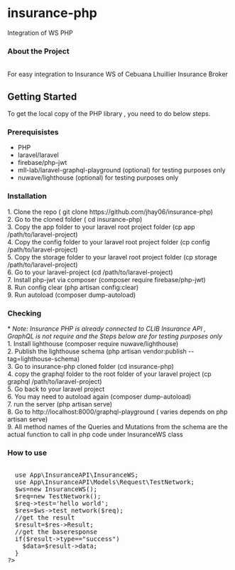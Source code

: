 # insurance-php
Integration of WS PHP

<h3>About the Project</h3><br/>
For easy integration to Insurance WS of Cebuana Lhuillier Insurance Broker
<h2>Getting Started</h2>
To get the local copy of the PHP library , you need to do below steps.
<h3>Prerequisistes</h3>
<ul>
  <li>PHP</li>
  <li>laravel/laravel</li>
  <li>firebase/php-jwt</li>
  <li>mll-lab/laravel-graphql-playground (optional) for testing purposes only</li>
  <li>nuwave/lighthouse (optional) for testing purposes only </li>
</ul>
<h3>Installation</h3>
1. Clone the repo ( git clone https://github.com/jhay06/insurance-php)<br/>
2. Go to the cloned folder ( cd insurance-php)<br/>
3. Copy the app folder to your laravel root project folder (cp app /path/to/laravel-project)<br/>
4. Copy the config folder to your laravel root project folder (cp config /path/to/laravel-project)<br/>
5. Copy the storage folder to your laravel root project folder (cp storage /path/to/laravel-project)<br/>
6. Go to your laravel-project (cd /path/to/laravel-project)<br/>
7. Install php-jwt via composer (composer require firebase/php-jwt)<br/>
8. Run config clear (php artisan config:clear)<br/>
9. Run autoload (composer dump-autoload)<br/>
<h3>Checking</h3>
* <i>Note: Insurance PHP is already connected to CLIB Insurance API , GraphQL is not require and the Steps below are for testing purposes only</i><br/>
1. Install lighthouse (composer require nuwave/lighthouse)<br/>
2. Publish the lighthouse schema (php artisan vendor:publish --tag=lighthouse-schema)<br/>
3. Go to insurance-php cloned folder (cd insurance-php)<br/>
4. copy the graphql folder to the root folder of your laravel project (cp graphql /path/to/laravel-project)<br/>
5. Go back to your laravel project <br/>
6. You may need to autoload again (composer dump-autoload)<br/>
7. run the server (php artisan serve)<br/>
8. Go to http://localhost:8000/graphql-playground ( varies depends on php artisan serve)<br/>
9. All method names of the Queries and Mutations from the schema are the actual function to call in php code under InsuranceWS class 
<h3>How to use</h3>
<pre>
<? php
<br/>
  use App\InsuranceAPI\InsuranceWS;
  use App\InsuranceAPI\Models\Request\TestNetwork;
  $ws=new InsuranceWS();
  $req=new TestNetwork();
  $req->test='hello world';
  $res=$ws->test_network($req);
  //get the result
  $result=$res->Result;
  //get the baseresponse
  if($result->type=="success")
    $data=$result->data;
  }
?>
</pre>
